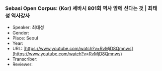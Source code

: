 ### Sebasi Open Corpus: (Kor) 세바시 801회 역사 앞에 선다는 것 | 최태성 역사강사

- Speaker: 최태성
- Gender: 
- Place: Seoul
- Year: 
- URL: [https://www.youtube.com/watch?v=RvMjD8Qmnws](https://www.youtube.com/watch?v=RvMjD8Qmnws)
- Transcriber: 
- Reviewer: 


